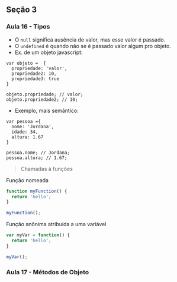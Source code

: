 ## Seção 3

### Aula 16 - Tipos

* O `null` significa ausência de valor, mas esse valor é passado.
* O `undefined` é quando não se é passado valor algum pro objeto.
* Ex. de um objeto javascript:

```JS
var objeto =  {
  propriedade: 'valor',
  propriedade2: 10,
  propriedade3: true
}

objeto.propriedade; // valor;
objeto.propriedade2; // 10;
```

* Exemplo, mais semântico:

```JS
var pessoa ={
  nome: 'Jordana',
  idade: 34,
  altura: 1.67
}

pessoa.nome; // Jordana;
pessoa.altura; // 1.67;
```

> Chamadas à funções

Função nomeada

```js
function myFunction() {
  return 'hello';
}

myFunction();
```

Função anônima atribuída a uma variável

```js
var myVar = function() {
  return 'hello';
}

myVar();
```

### Aula 17 - Métodos de Objeto
